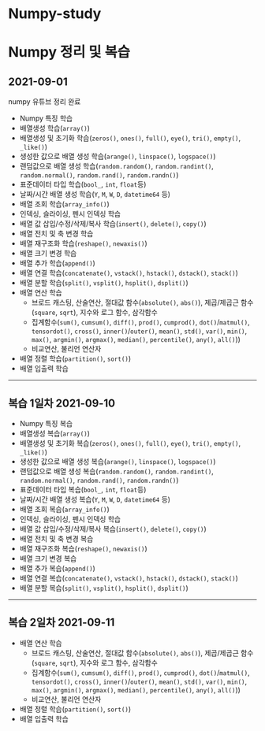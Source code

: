 # Numpy-study
Numpy 정리 및 복습
==
## 2021-09-01
numpy 유튜브 정리 완료

- Numpy 특징 학습
- 배열생성 학습(`array()`)
- 배열생성 및 초기화 학습(`zeros()`, `ones()`, `full()`, `eye()`, `tri()`, `empty()`, `_like()`)
- 생성한 값으로 배열 생성 학습(`arange()`, `linspace()`, `logspace()`)
- 랜덤값으로 배열 생성 학습(`random.random()`, `random.randint()`, `random.normal()`, `random.rand()`, `random.randn()`)
- 표준데이터 타입 학습(`bool_`, `int`, `float`등)
- 날짜/시간 배열 생성 학습(`Y`, `M`, `W`, `D`, `datetime64` 등)
- 배열 조회 학습(`array_info()`)
- 인덱싱, 슬라이싱, 펜시 인덱싱 학습
- 배열 값 삽입/수정/삭제/복사 학습(`insert()`, `delete()`, `copy()`)
- 배열 전치 및 축 변경 학습
- 배열 재구조화 학습(`reshape()`, `newaxis()`)
- 배열 크기 변경 학습
- 배열 추가 학습(`append()`)
- 배열 연결 학습(`concatenate()`, `vstack()`, `hstack()`, `dstack()`, `stack()`)
- 배열 분할 학습(`split()`, `vsplit()`, `hsplit()`, `dsplit()`)
- 배열 연산 학습
    - 브로드 캐스팅, 산술연산, 절대값 함수(`absolute()`, `abs()`), 제곱/제곱근 함수(`square`, `sqrt`), 지수와 로그 함수, 삼각함수
    -  집계함수(`sum()`, `cumsum()`, `diff()`, `prod()`, `cumprod()`, `dot()`/`matmul()`, `tensordot()`, `cross()`, `inner()`/`outer()`, `mean()`, `std()`, `var()`, `min()`, `max()`, `argmin()`, `argmax()`, `median()`, `percentile()`, `any()`, `all()`))
    -  비교연산, 불리언 연산자
- 배열 정렬 학습(`partition()`, `sort()`)
- 배열 입출력 학습

---

## 복습 1일차 2021-09-10

- Numpy 특징 복습
- 배열생성 복습(`array()`)
- 배열생성 및 초기화 복습(`zeros()`, `ones()`, `full()`, `eye()`, `tri()`, `empty()`, `_like()`)
- 생성한 값으로 배열 생성 복습(`arange()`, `linspace()`, `logspace()`)
- 랜덤값으로 배열 생성 복습(`random.random()`, `random.randint()`, `random.normal()`, `random.rand()`, `random.randn()`)
- 표준데이터 타입 복습(`bool_`, `int`, `float`등)
- 날짜/시간 배열 생성 복습(`Y`, `M`, `W`, `D`, `datetime64` 등)
- 배열 조회 복습(`array_info()`)
- 인덱싱, 슬라이싱, 펜시 인덱싱 학습
- 배열 값 삽입/수정/삭제/복사 복습(`insert()`, `delete()`, `copy()`)
- 배열 전치 및 축 변경 복습
- 배열 재구조화 복습(`reshape()`, `newaxis()`)
- 배열 크기 변경 복습
- 배열 추가 복습(`append()`)
- 배열 연결 복습(`concatenate()`, `vstack()`, `hstack()`, `dstack()`, `stack()`)
- 배열 분할 복습(`split()`, `vsplit()`, `hsplit()`, `dsplit()`)

-----

## 복습 2일차 2021-09-11

- 배열 연산 학습
    - 브로드 캐스팅, 산술연산, 절대값 함수(`absolute()`, `abs()`), 제곱/제곱근 함수(`square`, `sqrt`), 지수와 로그 함수, 삼각함수
    -  집계함수(`sum()`, `cumsum()`, `diff()`, `prod()`, `cumprod()`, `dot()`/`matmul()`, `tensordot()`, `cross()`, `inner()`/`outer()`, `mean()`, `std()`, `var()`, `min()`, `max()`, `argmin()`, `argmax()`, `median()`, `percentile()`, `any()`, `all()`))
    -  비교연산, 불리언 연산자
- 배열 정렬 학습(`partition()`, `sort()`)
- 배열 입출력 학습

